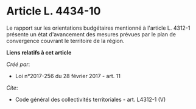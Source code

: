 # Article L. 4434-10

Le rapport sur les orientations budgétaires mentionné à l'article L. 4312-1 présente un état d'avancement des mesures prévues
par le plan de convergence couvrant le territoire de la région.

**Liens relatifs à cet article**

_Créé par_:

  - Loi n°2017-256 du 28 février 2017 - art. 11

_Cite_:

  - Code général des collectivités territoriales - art. L4312-1 (V)
